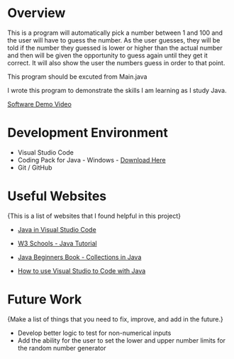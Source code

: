 # Overview


This is a program will automatically pick a number between 1 and 100 and the user will have to guess the number.  As the user guesses, they will be told if the number they guessed is lower or higher than the actual number and then will be given the opportunity to guess again until they get it correct.  It will also show the user the numbers guess in order to that point.

This program should be excuted from Main.java

I wrote this program to demonstrate the skills I am learning as I study Java.


[Software Demo Video](https://www.youtube.com/watch?v=27u8A0kSQ14)

# Development Environment

* Visual Studio Code
* Coding Pack for Java - Windows - [Download Here](https://aka.ms/vscode-java-installer-win)
* Git / GitHub

# Useful Websites

{This is a list of websites that I found helpful in this project}

- [Java in Visual Studio Code](https://code.visualstudio.com/docs/languages/java)
- [W3 Schools - Java Tutorial](https://www.w3schools.com/java/default.asp)

- [Java Beginners Book - Collections in Java](https://beginnersbook.com/java-collections-tutorials/)

- [How to use Visual Studio to Code with Java](https://www.baeldung.com/java-visual-studio-code)

# Future Work

{Make a list of things that you need to fix, improve, and add in the future.}

- Develop better logic to test for non-numerical inputs
- Add the ability for the user to set the lower and upper number limits for the random number generator
